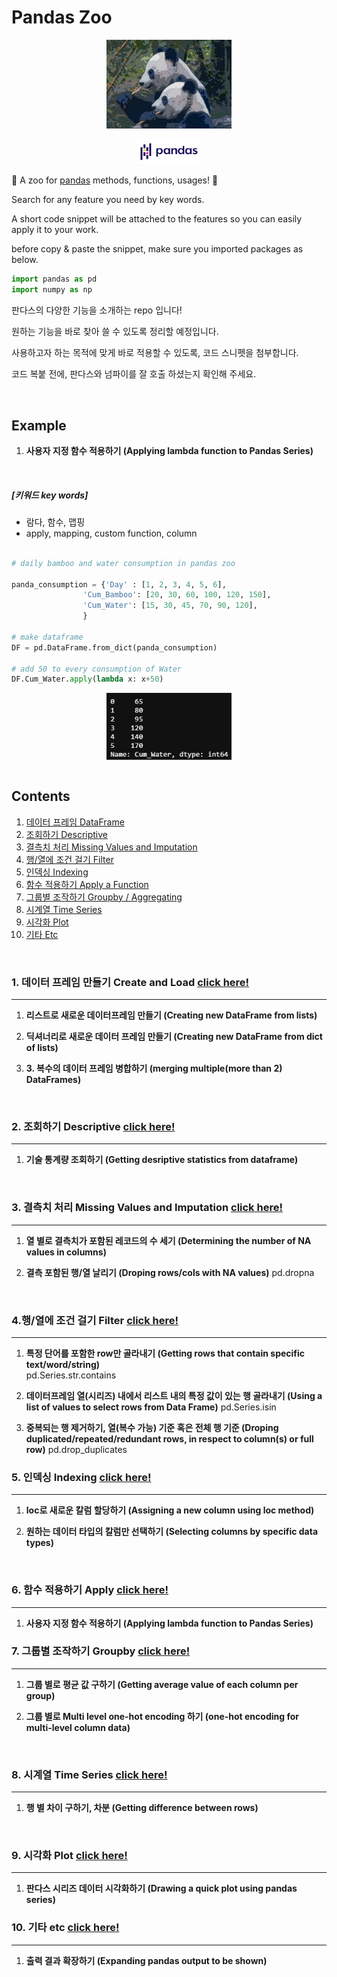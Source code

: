 


Pandas Zoo
==============================================




<p align="center"> <img src="/assets/readme/pandas_zoo.jpg" alt="drawing" width="200"/>

<p align="center"> <img src="/assets/readme/pandas_official.png" alt="drawing" width="100"/>


:panda_face: A zoo for [pandas](https://pandas.pydata.org/)  methods, functions, usages! :panda_face:

Search for any feature you need by key words.

A short code snippet will be attached to the features so you can easily apply it to your work.

before copy & paste the snippet, make sure you imported packages as below.

```python
import pandas as pd
import numpy as np
```

판다스의 다양한 기능을 소개하는 repo 입니다!

원하는 기능을 바로 찾아 쓸 수 있도록 정리할 예정입니다.

사용하고자 하는 목적에 맞게 바로 적용할 수 있도록, 코드 스니펫을 첨부합니다.

코드 복붙 전에, 판다스와 넘파이를 잘 호출 하셨는지 확인해 주세요.

<br/>  

Example  
-------

1. **사용자 지정 함수 적용하기 (Applying lambda function to Pandas Series)**  

<br/>  

##### [키워드 key words]  
  - 람다, 함수, 맵핑
  - apply, mapping, custom function, column

```python

# daily bamboo and water consumption in pandas zoo

panda_consumption = {'Day' : [1, 2, 3, 4, 5, 6],
                'Cum_Bamboo': [20, 30, 60, 100, 120, 150],
                'Cum_Water': [15, 30, 45, 70, 90, 120],
                }

# make dataframe
DF = pd.DataFrame.from_dict(panda_consumption)

# add 50 to every consumption of Water
DF.Cum_Water.apply(lambda x: x+50)

```


<center><img src="/assets/06.Apply/apply_lambda.png" align="center" alt="drawing" width="200"/></center>  


<br/>  

Contents
--------

1.	[데이터 프레임 DataFrame](#dataframe)
2.	[조회하기 Descriptive](#descriptive)
3.	[결측치 처리 Missing Values and Imputation](#imputation)
4.	[행/열에 조건 걸기 Filter](#filter)
5.	[인덱싱 Indexing](#indexing)
6.	[함수 적용하기 Apply a Function](#apply)
7.  [그룹별 조작하기 Groupby / Aggregating](#groupby)
8.	[시계열 Time Series](#time-series)
9.	[시각화 Plot](#plot)  
10.	[기타 Etc](#etc)  



<br/>  

<a id="dataframe"></a>
### 1. 데이터 프레임 만들기 Create and Load  [click here!](/notebook/01.DataFrame)
--------

1.  **리스트로 새로운 데이터프레임 만들기 (Creating new DataFrame from lists)**  

2. **딕셔너리로 새로운 데이터 프레임 만들기 (Creating new DataFrame from dict of lists)**  

3. **3. 복수의 데이터 프레임 병합하기 (merging multiple(more than 2) DataFrames)**


<br/>  




<a id="descriptive"></a>
### 2. 조회하기 Descriptive    [click here!](/notebook/02.Descriptive)
--------


1. **기술 통계량 조회하기 (Getting desriptive statistics from dataframe)**  
<br/>  

<a id="imputation"></a>
### 3. 결측치 처리 Missing Values and Imputation   [click here!](/notebook/03.Missing_Values_and_Imputation)
--------
1. **열 별로 결측치가 포함된 레코드의 수 세기 (Determining the number of NA values in columns)**  

2. **결측 포함된 행/열 날리기 (Droping rows/cols with NA values)**
pd.dropna


<br/>  


<a id="filter"></a>
### 4.행/열에 조건 걸기 Filter  [click here!](/notebook/04.Filter)
--------

1. **특정 단어를 포함한 row만 골라내기 (Getting rows that contain specific text/word/string)**  
pd.Series.str.contains   


2. **데이터프레임 열(시리즈) 내에서 리스트 내의 특정 값이 있는 행 골라내기 (Using a list of values to select rows from Data Frame)**
pd.Series.isin  

3. **중복되는 행 제거하기, 열(복수 가능) 기준 혹은 전체 행 기준 (Droping duplicated/repeated/redundant rows, in respect to column(s) or full row)**
pd.drop_duplicates



<a id="indexing"></a>
### 5. 인덱싱 Indexing    [click here!](/notebook/05.Indexing)
--------



1. **loc로 새로운 칼럼 할당하기 (Assigning a new column using loc method)**  

2. **원하는 데이터 타입의 칼럼만 선택하기 (Selecting columns by specific data types)**  


<br/>  



<a id="apply"></a>
### 6. 함수 적용하기 Apply    [click here!](/notebook/06.Apply)
--------


1. **사용자 지정 함수 적용하기 (Applying lambda function to Pandas Series)**  


<a id="groupby"></a>
### 7. 그룹별 조작하기 Groupby    [click here!](/notebook/07.Groupby)
--------

1. **그룹 별로 평균 값 구하기 (Getting average value of each column per group)**  


2. **그룹 별로 Multi level one-hot encoding 하기 (one-hot encoding for multi-level column data)**  

<br/>  


<a id="time-series"></a>
### 8. 시계열 Time Series    [click here!](/notebook/08.Time_Series)
--------


1. **행 별 차이 구하기, 차분 (Getting difference between rows)**  

<br/>  


<a id="plot"></a>
### 9. 시각화 Plot    [click here!](/notebook/09.Plot)
--------

1. **판다스 시리즈 데이터 시각화하기 (Drawing a quick plot using pandas series)**  


<a id="etc"></a>
### 10. 기타 etc    [click here!](/notebook/10.Etc)
--------

1. **출력 결과 확장하기 (Expanding pandas output to be shown)**  
